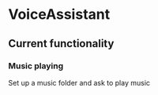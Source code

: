 # VoiceAssistant

## Current functionality
### Music playing
Set up a music folder and ask to play music

